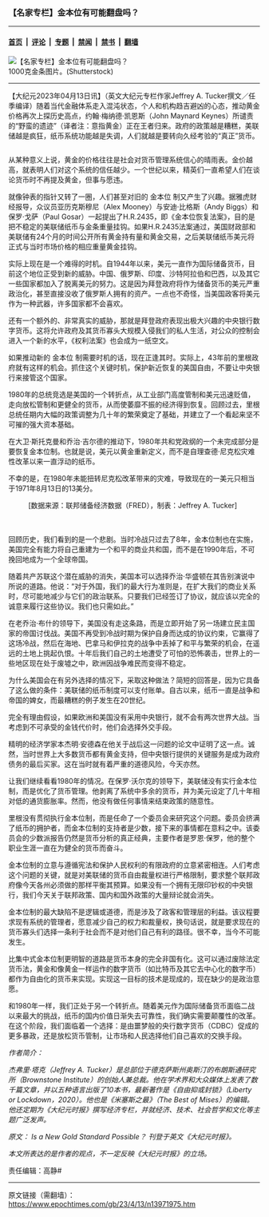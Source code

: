 ### 【名家专栏】金本位有可能翻盘吗？

---

#### [首页](../../../..?n13971975) &nbsp;|&nbsp; [评论](../../../../../epoch-comment?n13971975) &nbsp;|&nbsp; [专题](../../../../../epoch-special?n13971975) &nbsp;|&nbsp; [禁闻](../../../../../epoch-news?n13971975) &nbsp;|&nbsp; [禁书](../../../../../books?n13971975) &nbsp;|&nbsp; [翻墙](https://github.com/gfw-breaker/nogfw/blob/master/README.md?n13971975)


<div><img alt="【名家专栏】金本位有可能翻盘吗？" class="attachment-djy_600_400 size-djy_600_400 wp-post-image" src="https://i.epochtimes.com/assets/uploads/2023/04/id13972058-gold-bar-g17-shutterstock_1733390510-700x420-600x400.jpg"/>
<div class="caption">
 1000克金条图片。(Shutterstock)
</div></div><hr/><div class="post_content" id="artbody" itemprop="articleBody">
 <!-- article content begin -->
 <p>
  【大纪元2023年04月13日讯】（英文大纪元专栏作家Jeffrey A. Tucker撰文／任季编译）随着当代金融体系走入混沌状态，个人和机构趋吉避凶的心态，推动黄金价格再次上探历史高点，约翰‧梅纳德‧凯恩斯（John Maynard Keynes）所谴责的“野蛮的遗迹”（译者注：意指黄金）正在王者归来。政府的政策越是糟糕，美联储越是疯狂，纸币系统功能越是失调，人们就越是要转向久经考验的“真正”货币。
 </p>
 <p>
  <img alt="" class="aligncenter size-large wp-image-13972063" src="https://i.epochtimes.com/assets/uploads/2023/04/id13972063-1-JAT-2023.-4.07-1200x591-600x296.jpg"/>
 </p>
 <p>
  从某种意义上说，黄金的价格往往是社会对货币管理系统信心的晴雨表。金价越高，就表明人们对这个系统的信任越少。一个世纪以来，精英们一直希望人们在谈论货币时不再提及黄金，但事与愿违。
 </p>
 <p>
  就像钟表的指针又转了一圈，人们甚至对旧的
  <ok href="https://www.epochtimes.com/gb/tag/%E9%87%91%E6%9C%AC%E4%BD%8D.html">
   金本位
  </ok>
  制又产生了兴趣。据雅虎财经报导，众议员亚历克斯穆尼（Alex Mooney）与安迪‧比格斯（Andy Biggs）和保罗‧戈萨（Paul Gosar）一起提出了H.R.2435，即《金本位恢复法案》，目的是把不稳定的美联储纸币与金条重量挂钩。如果H.R.2435法案通过，美国财政部和美联储有24个月的时间公开所有黄金持有量和黄金交易，之后美联储纸币美元将正式与当时市场价格的相应重量黄金挂钩。
 </p>
 <p>
  实际上现在是一个难得的时机。自1944年以来，美元一直作为国际储备货币，目前这个地位正受到新的威胁。中国、俄罗斯、印度、沙特阿拉伯和巴西，以及其它一些国家都加入了脱离美元的努力。这是因为拜登政府将作为储备货币的美元严重政治化，甚至直接没收了俄罗斯人拥有的资产。一点也不奇怪，当美国政客将美元作为一种武器，许多国家都不会喜欢。
 </p>
 <p>
  还有一个额外的、非常真实的威胁，那就是拜登政府表现出极大兴趣的中央银行数字货币。这将允许政府及其货币寡头大规模入侵我们的私人生活，对公众的控制会进入一个新的水平，《权利法案》也会成为一纸空文。
 </p>
 <p>
  如果推动新的
  <ok href="https://www.epochtimes.com/gb/tag/%E9%87%91%E6%9C%AC%E4%BD%8D.html">
   金本位
  </ok>
  制需要时机的话，现在正逢其时。实际上，43年前的里根政府就有这样的机会。抓住这个关键时机，保护新近恢复的美国自由，不要让中央银行来接管这个国家。
 </p>
 <p>
  1980年的总统竞选是美国的一个转折点，从工业部门高度管制和美元迅速贬值，走向放松管制和更健全的货币，从而使萎靡不振的经济得到恢复。回顾过去，里根总统任期内大幅的政策调整为几十年的繁荣奠定了基础，并建立了一个看起来坚不可摧的强大资本基础。
 </p>
 <p>
  在大卫‧斯托克曼和乔治‧吉尔德的推动下，1980年共和党政纲的一个未完成部分是要恢复金本位制。也就是说，美元以黄金重新定义，而不是自理查德‧尼克松灾难性改革以来一直浮动的纸币。
 </p>
 <p>
  不幸的是，在1980年未能扭转尼克松改革带来的灾难，导致现在的一美元只相当于1971年8月13日的13美分。
 </p>
 <p>
  <figure aria-describedby="caption-attachment-13972066" class="wp-caption aligncenter" id="attachment_13972066" style="width: 600px">
   <ok href=" https://i.epochtimes.com/assets/uploads/2023/04/id13972066-2-JAT-2023.-4.07-1200x963-600x482.jpg" rel="noreferrer noopener" target="_blank">
    <img alt="" class="size-large wp-image-13972066" src="https://i.epochtimes.com/assets/uploads/2023/04/id13972066-2-JAT-2023.-4.07-1200x963-600x482.jpg"/>
   </ok>
   <br/><figcaption class="wp-caption-text" id="caption-attachment-13972066">
    [数据来源：联邦储备经济数据（FRED），制表：Jeffrey A. Tucker]
   </figcaption><br/>
  </figure><br/>
  回顾历史，我们看到的是一个悲剧。当时冷战只过去了8年，金本位制也在实施，美国完全有能力将自己重建为一个和平的商业共和国，而不是在1990年后，不可挽回地成为一个全球帝国。
 </p>
 <p>
  随着共产苏联这个潜在威胁的消失，美国本可以选择乔治‧华盛顿在其告别演说中所说的道路。他说：“对于外国，我们的最大行为准则是，在扩大我们的商业关系时，尽可能地减少与它们的政治联系。只要我们已经签订了协议，就应该以完全的诚意来履行这些协议。我们也只需如此。”
 </p>
 <p>
  在老乔治‧布什的领导下，美国没有走这条路，而是立即开始了另一场建立民主国家的帝国讨伐战。美国不再受到冷战时期为保护自身而达成的协议约束，它赢得了这场冷战，然后在海地、巴拿马和伊拉克的战争中丢掉了和平与繁荣的机会，在遥远的土地上挑起仇恨。十年后我们自己的土地遭受了可怕的恐怖袭击，世界上的一些地区现在处于废墟之中，欧洲因战争难民而变得不稳定。
 </p>
 <p>
  为什么美国会在有另外选择的情况下，采取这种做法？简短的回答是，因为它具备了这么做的条件：美联储的纸币制度可以支付账单。自古以来，纸币一直是战争和帝国的婢女，而最糟糕的例子发生在20世纪。
 </p>
 <p>
  完全有理由假设，如果欧洲和美国没有采用中央银行，就不会有两次世界大战。当考虑到不可承受的金钱代价时，他们会选择外交手段。
 </p>
 <p>
  精明的经济学家本杰明‧安德森在他关于战后这一问题的论文中证明了这一点。诚然，当时世界上大多数货币都有黄金支持，但中央银行提供的关键服务是成为政府债务的最后买家。这在当时就有着严重的道德风险，今天亦然。
 </p>
 <p>
  让我们继续看看1980年的情况。在保罗‧沃尔克的领导下，美联储没有实行金本位制，而是优化了货币管理。他剥离了系统中多余的货币，并为美元设定了几十年相对低的通货膨胀率。然而，他没有做任何事情来结束政策的随意性。
 </p>
 <p>
  里根没有贯彻执行金本位制，而是任命了一个委员会来研究这个问题。委员会挤满了纸币的拥护者，而金本位制的支持者是少数，接下来的事情都在意料之中。该委员会的少数派报告仍然是货币分析的真正经典，主要作者是罗恩‧保罗，他的整个职业生涯一直在为健全的货币而奋斗。
 </p>
 <p>
  金本位制的立意与遵循宪法和保护人民权利的有限政府的立意紧密相连。人们考虑这个问题的关键，就是对美联储的货币自由裁量权进行严格限制，要求整个联邦政府像今天各州必须做的那样平衡其预算。如果没有一个拥有无限印钞权的中央银行，我们今天关于联邦政策、国内和国外政策的大量辩论就会消失。
 </p>
 <p>
  金本位制的最大缺陷不是逻辑或道德，而是涉及了政客和管理层的利益。该议程要求现有系统的管理者，愿意减少自己的权力和裁量权，换句话说，就是要求现在的货币寡头们选择一条利于社会而不是对他们自己有利的路径。很不幸，当今不可能发生。
 </p>
 <p>
  比集中式金本位制更明智的道路是货币本身的完全非国有化。这可以通过废除法定货币法，黄金和像黄金一样运作的数字货币（如比特币及其它去中心化的数字币）都作为自由化的货币来实现。实现这一目标的技术是现成的，现在缺少的是政治意愿。
 </p>
 <p>
  和1980年一样，我们正处于另一个转折点。随着美元作为国际储备货币面临二战以来最大的挑战，纸币的国内价值日渐失去可靠性，我们确实需要颠覆性的改革。在这个阶段，我们面临着一个选择：是由噩梦般的央行数字货币（CDBC）促成的更多暴政，还是放松货币管制，让市场和人民选择他们自己喜欢的交换手段。
 </p>
 <p>
  <em>
   作者简介：
  </em>
 </p>
 <p>
  <em>
   杰弗里‧塔克（Jeffrey A. Tucker）是总部位于德克萨斯州奥斯汀的布朗斯通研究所（Brownstone Institute）的创始人兼总裁。他在学术界和大众媒体上发表了数千篇文章，并以五种语言出版了10本书，最新著作是《自由抑或封锁》（Liberty or Lockdown，2020）。他也是《米塞斯之最》（The Best of Mises）的编辑。他还定期为《大纪元时报》撰写经济专栏，并就经济、技术、社会哲学和文化等主题广泛发声。
  </em>
 </p>
 <p>
  <em>
   原文：
   <ok href="https://www.theepochtimes.com/is-a-new-gold-standard-possible_5179327.html">
    Is a New Gold Standard Possible？
   </ok>
   刊登于英文《大纪元时报》。
  </em>
 </p>
 <p>
  <em>
   本文所表达的是作者的观点，不一定反映《大纪元时报》的立场。
  </em>
 </p>
 <p>
  责任编辑：高静#
 </p>
 <!-- article content end -->
 <div id="below_article_ad">
 </div>
</div>


---

原文链接（需翻墙）：https://www.epochtimes.com/gb/23/4/13/n13971975.htm
